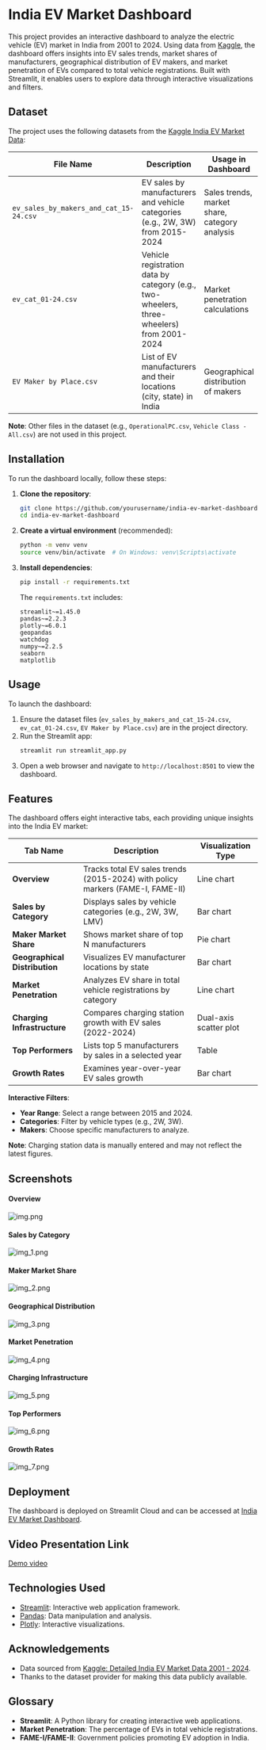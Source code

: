 # India EV Market Dashboard

This project provides an interactive dashboard to analyze the electric vehicle (EV) market in India from 2001 to 2024. Using data from [Kaggle](https://www.kaggle.com/datasets/srinrealyf/india-ev-market-data), the dashboard offers insights into EV sales trends, market shares of manufacturers, geographical distribution of EV makers, and market penetration of EVs compared to total vehicle registrations. Built with Streamlit, it enables users to explore data through interactive visualizations and filters.

## Dataset

The project uses the following datasets from the [Kaggle India EV Market Data](https://www.kaggle.com/datasets/srinrealyf/india-ev-market-data):

| File Name                          | Description                                                                 | Usage in Dashboard                     |
|------------------------------------|-----------------------------------------------------------------------------|----------------------------------------|
| `ev_sales_by_makers_and_cat_15-24.csv` | EV sales by manufacturers and vehicle categories (e.g., 2W, 3W) from 2015-2024 | Sales trends, market share, category analysis |
| `ev_cat_01-24.csv`                 | Vehicle registration data by category (e.g., two-wheelers, three-wheelers) from 2001-2024 | Market penetration calculations        |
| `EV Maker by Place.csv`            | List of EV manufacturers and their locations (city, state) in India         | Geographical distribution of makers     |

**Note**: Other files in the dataset (e.g., `OperationalPC.csv`, `Vehicle Class - All.csv`) are not used in this project.

## Installation

To run the dashboard locally, follow these steps:

1. **Clone the repository**:
   ```bash
   git clone https://github.com/yourusername/india-ev-market-dashboard.git
   cd india-ev-market-dashboard
   ```

2. **Create a virtual environment** (recommended):
   ```bash
   python -m venv venv
   source venv/bin/activate  # On Windows: venv\Scripts\activate
   ```

3. **Install dependencies**:
   ```bash
   pip install -r requirements.txt
   ```
   The `requirements.txt` includes:
   ```
   streamlit~=1.45.0
   pandas~=2.2.3
   plotly~=6.0.1
   geopandas
   watchdog
   numpy~=2.2.5
   seaborn
   matplotlib
   ```

## Usage

To launch the dashboard:

1. Ensure the dataset files (`ev_sales_by_makers_and_cat_15-24.csv`, `ev_cat_01-24.csv`, `EV Maker by Place.csv`) are in the project directory.
2. Run the Streamlit app:
   ```bash
   streamlit run streamlit_app.py
   ```
3. Open a web browser and navigate to `http://localhost:8501` to view the dashboard.

## Features

The dashboard offers eight interactive tabs, each providing unique insights into the India EV market:

| Tab Name                  | Description                                                                 | Visualization Type         |
|---------------------------|-----------------------------------------------------------------------------|----------------------------|
| **Overview**              | Tracks total EV sales trends (2015-2024) with policy markers (FAME-I, FAME-II) | Line chart                |
| **Sales by Category**     | Displays sales by vehicle categories (e.g., 2W, 3W, LMV)                    | Bar chart                 |
| **Maker Market Share**    | Shows market share of top N manufacturers                                  | Pie chart                 |
| **Geographical Distribution** | Visualizes EV manufacturer locations by state                            | Bar chart                 |
| **Market Penetration**    | Analyzes EV share in total vehicle registrations by category                | Line chart                |
| **Charging Infrastructure** | Compares charging station growth with EV sales (2022-2024)                | Dual-axis scatter plot    |
| **Top Performers**        | Lists top 5 manufacturers by sales in a selected year                      | Table                     |
| **Growth Rates**          | Examines year-over-year EV sales growth                                    | Bar chart                 |

**Interactive Filters**:
- **Year Range**: Select a range between 2015 and 2024.
- **Categories**: Filter by vehicle types (e.g., 2W, 3W).
- **Makers**: Choose specific manufacturers to analyze.

**Note**: Charging station data is manually entered and may not reflect the latest figures.

## Screenshots

#### Overview
![img.png](screenshots/img.png)

#### Sales by Category 
![img_1.png](screenshots/img_1.png)

#### Maker Market Share
![img_2.png](screenshots/img_2.png)

#### Geographical Distribution
![img_3.png](screenshots/img_3.png)

#### Market Penetration
![img_4.png](screenshots/img_4.png)

#### Charging Infrastructure
![img_5.png](screenshots/img_5.png)

#### Top Performers
![img_6.png](screenshots/img_6.png)

#### Growth Rates
![img_7.png](screenshots/img_7.png)



## Deployment

The dashboard is deployed on Streamlit Cloud and can be accessed at [India EV Market Dashboard](https://indiaevmarketdashboard-supratim-sircar.streamlit.app/).

## Video Presentation Link
[Demo video](https://drive.google.com/file/d/1ReVKX9ESKuPSWDTsWR5_whshzaH0w2v_/view?usp=sharing)

## Technologies Used

- [Streamlit](https://streamlit.io/): Interactive web application framework.
- [Pandas](https://pandas.pydata.org/): Data manipulation and analysis.
- [Plotly](https://plotly.com/): Interactive visualizations.

## Acknowledgements

- Data sourced from [Kaggle: Detailed India EV Market Data 2001 - 2024](https://www.kaggle.com/datasets/srinrealyf/india-ev-market-data).
- Thanks to the dataset provider for making this data publicly available.

## Glossary

- **Streamlit**: A Python library for creating interactive web applications.
- **Market Penetration**: The percentage of EVs in total vehicle registrations.
- **FAME-I/FAME-II**: Government policies promoting EV adoption in India.
